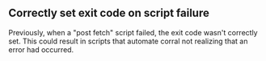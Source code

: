 ## Correctly set exit code on script failure

Previously, when a "post fetch" script failed, the exit code wasn't correctly set. This could result in scripts that automate corral not realizing that an error had occurred.
